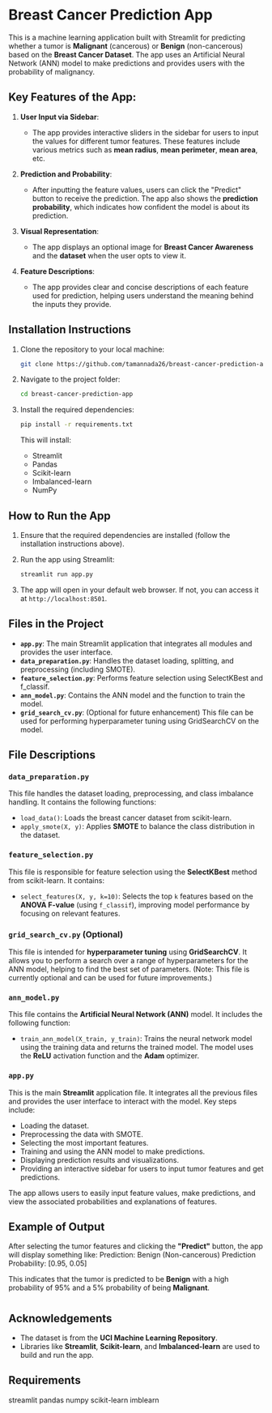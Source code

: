 
# Breast Cancer Prediction App

This is a machine learning application built with Streamlit for predicting whether a tumor is **Malignant** (cancerous) or **Benign** (non-cancerous) based on the **Breast Cancer Dataset**. The app uses an Artificial Neural Network (ANN) model to make predictions and provides users with the probability of malignancy.

## Key Features of the App:

1. **User Input via Sidebar**:  
   - The app provides interactive sliders in the sidebar for users to input the values for different tumor features. These features include various metrics such as **mean radius**, **mean perimeter**, **mean area**, etc.
  
2. **Prediction and Probability**:  
   - After inputting the feature values, users can click the "Predict" button to receive the prediction. The app also shows the **prediction probability**, which indicates how confident the model is about its prediction.
   
3. **Visual Representation**:  
   - The app displays an optional image for **Breast Cancer Awareness** and the **dataset** when the user opts to view it.

4. **Feature Descriptions**:  
   - The app provides clear and concise descriptions of each feature used for prediction, helping users understand the meaning behind the inputs they provide.



## Installation Instructions

1. Clone the repository to your local machine:

    ```bash
   git clone https://github.com/tamannada26/breast-cancer-prediction-app.git

    ```

2. Navigate to the project folder:

    ```bash
    cd breast-cancer-prediction-app
    ```

3. Install the required dependencies:

    ```bash
    pip install -r requirements.txt
    ```

    This will install:
    - Streamlit
    - Pandas
    - Scikit-learn
    - Imbalanced-learn
    - NumPy

## How to Run the App

1. Ensure that the required dependencies are installed (follow the installation instructions above).
   
2. Run the app using Streamlit:

    ```bash
    streamlit run app.py
    ```

3. The app will open in your default web browser. If not, you can access it at `http://localhost:8501`.

## Files in the Project

- **`app.py`**: The main Streamlit application that integrates all modules and provides the user interface.
- **`data_preparation.py`**: Handles the dataset loading, splitting, and preprocessing (including SMOTE).
- **`feature_selection.py`**: Performs feature selection using SelectKBest and f_classif.
- **`ann_model.py`**: Contains the ANN model and the function to train the model.
- **`grid_search_cv.py`**: (Optional for future enhancement) This file can be used for performing hyperparameter tuning using GridSearchCV on the model.

## File Descriptions

### `data_preparation.py`
This file handles the dataset loading, preprocessing, and class imbalance handling. It contains the following functions:
- `load_data()`: Loads the breast cancer dataset from scikit-learn.
- `apply_smote(X, y)`: Applies **SMOTE** to balance the class distribution in the dataset.

### `feature_selection.py`
This file is responsible for feature selection using the **SelectKBest** method from scikit-learn. It contains:
- `select_features(X, y, k=10)`: Selects the top `k` features based on the **ANOVA F-value** (using `f_classif`), improving model performance by focusing on relevant features.

### `grid_search_cv.py` (Optional)
This file is intended for **hyperparameter tuning** using **GridSearchCV**. It allows you to perform a search over a range of hyperparameters for the ANN model, helping to find the best set of parameters. (Note: This file is currently optional and can be used for future improvements.)

### `ann_model.py`
This file contains the **Artificial Neural Network (ANN)** model. It includes the following function:
- `train_ann_model(X_train, y_train)`: Trains the neural network model using the training data and returns the trained model. The model uses the **ReLU** activation function and the **Adam** optimizer.

### `app.py`
This is the main **Streamlit** application file. It integrates all the previous files and provides the user interface to interact with the model. Key steps include:
- Loading the dataset.
- Preprocessing the data with SMOTE.
- Selecting the most important features.
- Training and using the ANN model to make predictions.
- Displaying prediction results and visualizations.
- Providing an interactive sidebar for users to input tumor features and get predictions.

The app allows users to easily input feature values, make predictions, and view the associated probabilities and explanations of features.


## Example of Output

After selecting the tumor features and clicking the **"Predict"** button, the app will display something like:
Prediction: Benign (Non-cancerous) Prediction Probability: [0.95, 0.05]

This indicates that the tumor is predicted to be **Benign** with a high probability of 95% and a 5% probability of being **Malignant**.

#

## Acknowledgements

- The dataset is from the **UCI Machine Learning Repository**.
- Libraries like **Streamlit**, **Scikit-learn**, and **Imbalanced-learn** are used to build and run the app.

## Requirements
streamlit
pandas
numpy
scikit-learn
imblearn



